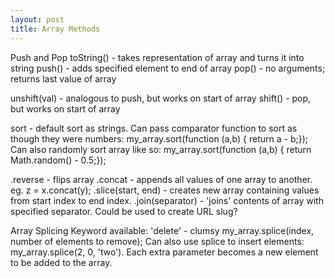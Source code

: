 ```yaml
---
layout: post
title: Array Methods
---
```


Push and Pop
toString() - takes representation of array and turns it into string
push() - adds specified element to end of array
pop() - no arguments; returns last value of array

unshift(val) - analogous to push, but works on start of array
shift() - pop, but works on start of array

sort - default sort as strings. Can pass comparator function to sort as though they were numbers:
    my_array.sort(function (a,b) { return a - b;});
Can also randomly sort array like so:
    my_array.sort(function (a,b) { return Math.random() - 0.5;});

.reverse - flips array
.concat - appends all values of one array to another. eg. z = x.concat(y);
.slice(start, end) - creates new array containing values from start index to end index.
.join(separator) - 'joins' contents of array with specified separator. Could be used to create URL slug?

Array Splicing
Keyword available: 'delete' - clumsy
my_array.splice(index, number of elements to remove);
Can also use splice to insert elements: my_array.splice(2, 0, 'two'). Each extra parameter becomes a new element to be added to the array.
